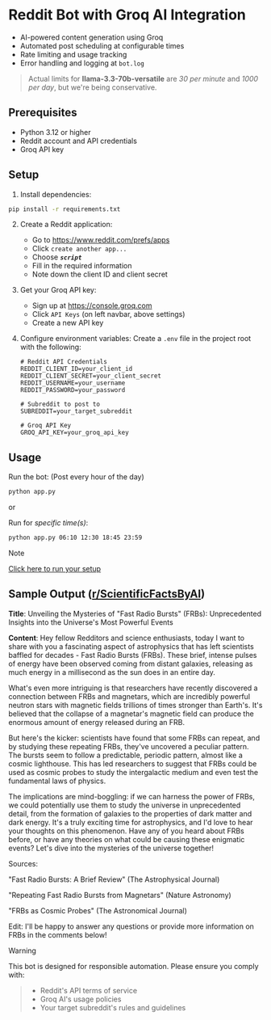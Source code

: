# Reddit Bot with Groq AI Integration

- AI-powered content generation using Groq
- Automated post scheduling at configurable times
- Rate limiting and usage tracking
- Error handling and logging at `bot.log`

> Actual limits for **llama-3.3-70b-versatile** are *30 per minute* and *1000 per day*, but we're being conservative.

## Prerequisites

- Python 3.12 or higher
- Reddit account and API credentials
- Groq API key

## Setup

1. Install dependencies:
```bash
pip install -r requirements.txt
```

2. Create a Reddit application:
   - Go to https://www.reddit.com/prefs/apps
   - Click `create another app...`
   - Choose ***`script`***
   - Fill in the required information
   - Note down the client ID and client secret

3. Get your Groq API key:
   - Sign up at https://console.groq.com
   - Click `API Keys` (on left navbar, above settings)
   - Create a new API key

4. Configure environment variables:
   Create a `.env` file in the project root with the following:
   ```
   # Reddit API Credentials
   REDDIT_CLIENT_ID=your_client_id
   REDDIT_CLIENT_SECRET=your_client_secret
   REDDIT_USERNAME=your_username
   REDDIT_PASSWORD=your_password

   # Subreddit to post to
   SUBREDDIT=your_target_subreddit

   # Groq API Key
   GROQ_API_KEY=your_groq_api_key
   ```

## Usage

Run the bot: (Post every hour of the day)
```bash
python app.py
```

or

Run for *specific time(s)*:
```bash
python app.py 06:10 12:30 18:45 23:59
```

> [!NOTE]
> [Click here to run your setup](/run.ipynb) 

## Sample Output ([r/ScientificFactsByAI](https://www.reddit.com/r/ScientificFactsByAI/))

**Title**: Unveiling the Mysteries of "Fast Radio Bursts" (FRBs): Unprecedented Insights into the Universe's Most Powerful Events

**Content**:
Hey fellow Redditors and science enthusiasts, today I want to share with you a fascinating aspect of astrophysics that has left scientists baffled for decades - Fast Radio Bursts (FRBs). These brief, intense pulses of energy have been observed coming from distant galaxies, releasing as much energy in a millisecond as the sun does in an entire day.

What's even more intriguing is that researchers have recently discovered a connection between FRBs and magnetars, which are incredibly powerful neutron stars with magnetic fields trillions of times stronger than Earth's. It's believed that the collapse of a magnetar's magnetic field can produce the enormous amount of energy released during an FRB.

But here's the kicker: scientists have found that some FRBs can repeat, and by studying these repeating FRBs, they've uncovered a peculiar pattern. The bursts seem to follow a predictable, periodic pattern, almost like a cosmic lighthouse. This has led researchers to suggest that FRBs could be used as cosmic probes to study the intergalactic medium and even test the fundamental laws of physics.

The implications are mind-boggling: if we can harness the power of FRBs, we could potentially use them to study the universe in unprecedented detail, from the formation of galaxies to the properties of dark matter and dark energy. It's a truly exciting time for astrophysics, and I'd love to hear your thoughts on this phenomenon. Have any of you heard about FRBs before, or have any theories on what could be causing these enigmatic events? Let's dive into the mysteries of the universe together!

Sources:

"Fast Radio Bursts: A Brief Review" (The Astrophysical Journal)

"Repeating Fast Radio Bursts from Magnetars" (Nature Astronomy)

"FRBs as Cosmic Probes" (The Astronomical Journal)

Edit: I'll be happy to answer any questions or provide more information on FRBs in the comments below!

> [!WARNING]
This bot is designed for responsible automation. Please ensure you comply with:
> - Reddit's API terms of service
> - Groq AI's usage policies
> - Your target subreddit's rules and guidelines
